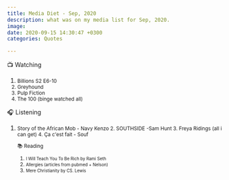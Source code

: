 ```yaml
---
title: Media Diet - Sep, 2020
description: what was on my media list for Sep, 2020.
image: 
date: 2020-09-15 14:30:47 +0300
categories: Quotes

---
```



📺 Watching
<ol><p><small>
<li>Billions S2 E6-10 </li>
<li>Greyhound         </li>
<li>Pulp Fiction       </li>
<li>The 100 (binge watched all) </li></small></p></ol>

🎧 Listening
<ol><p><small>
<li>Story of the African Mob - Navy Kenzo
2. SOUTHSIDE -Sam Hunt
3. Freya Ridings (all i can get)
4. Ça c'est fait - Souf

📚 Reading
<ol><p><small>
<li>I Will Teach You To Be Rich by Rami Seth
<li>Allergies (articles from pubmed + Nelson)
<li>Mere Christianity by CS. Lewis
</small></p></ol>
